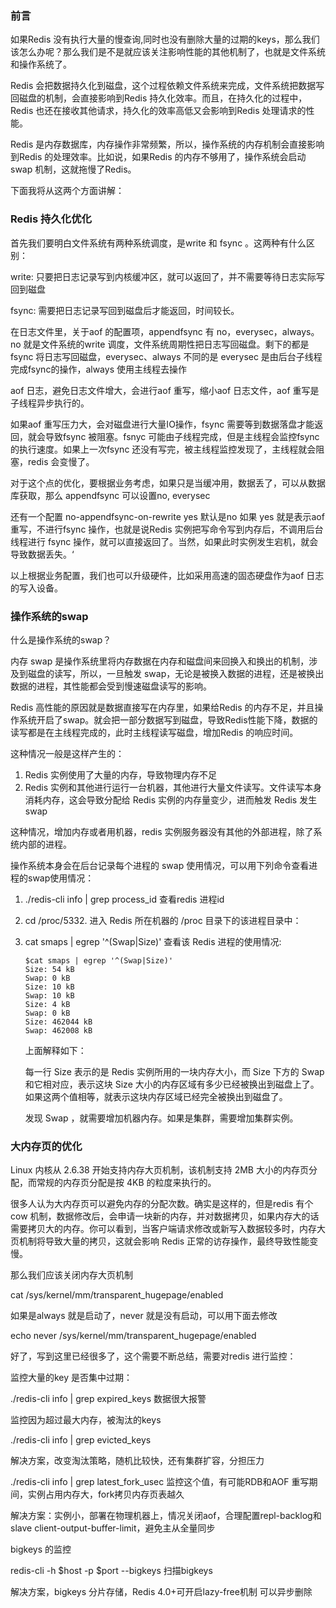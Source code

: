 ### 前言

如果Redis 没有执行大量的慢查询,同时也没有删除大量的过期的keys，那么我们该怎么办呢？那么我们是不是就应该关注影响性能的其他机制了，也就是文件系统和操作系统了。

Redis 会把数据持久化到磁盘，这个过程依赖文件系统来完成，文件系统把数据写回磁盘的机制，会直接影响到Redis 持久化效率。而且，在持久化的过程中，Redis 也还在接收其他请求，持久化的效率高低又会影响到Redis 处理请求的性能。

Redis 是内存数据库，内存操作非常频繁，所以，操作系统的内存机制会直接影响到Redis 的处理效率。比如说，如果Redis 的内存不够用了，操作系统会启动swap 机制，这就拖慢了Redis。

下面我将从这两个方面讲解：

### Redis 持久化优化

首先我们要明白文件系统有两种系统调度，是write 和 fsync 。这两种有什么区别：

write: 只要把日志记录写到内核缓冲区，就可以返回了，并不需要等待日志实际写回到磁盘

fsync: 需要把日志记录写回到磁盘后才能返回，时间较长。

在日志文件里，关于aof 的配置项，appendfsync 有 no，everysec，always。no 就是文件系统的write 调度，文件系统周期性把日志写回磁盘。剩下的都是fsync 将日志写回磁盘，everysec、always 不同的是  everysec 是由后台子线程完成fsync的操作，always 使用主线程去操作

aof 日志，避免日志文件增大，会进行aof 重写，缩小aof 日志文件，aof 重写是子线程异步执行的。

如果aof 重写压力大，会对磁盘进行大量IO操作，fsync 需要等到数据落盘才能返回，就会导致fsync 被阻塞。fsnyc 可能由子线程完成，但是主线程会监控fsync 的执行速度。如果上一次fsync 还没有写完，被主线程监控发现了，主线程就会阻塞，redis 会变慢了。

对于这个点的优化，要根据业务考虑，如果只是当缓冲用，数据丢了，可以从数据库获取，那么 appendfsync 可以设置no, everysec

还有一个配置  no-appendfsync-on-rewrite yes 默认是no 如果 yes 就是表示aof 重写，不进行fsync 操作，也就是说Redis 实例把写命令写到内存后，不调用后台线程进行 fsync 操作，就可以直接返回了。当然，如果此时实例发生宕机，就会导致数据丢失。‘

以上根据业务配置，我们也可以升级硬件，比如采用高速的固态硬盘作为aof 日志的写入设备。

### 操作系统的swap

什么是操作系统的swap？

内存 swap 是操作系统里将内存数据在内存和磁盘间来回换入和换出的机制，涉及到磁盘的读写，所以，一旦触发 swap，无论是被换入数据的进程，还是被换出数据的进程，其性能都会受到慢速磁盘读写的影响。

Redis 高性能的原因就是数据直接写在内存里，如果给Redis 的内存不足，并且操作系统开启了swap。就会把一部分数据写到磁盘，导致Redis性能下降，数据的读写都是在主线程完成的，此时主线程读写磁盘，增加Redis 的响应时间。

这种情况一般是这样产生的：

1. Redis 实例使用了大量的内存，导致物理内存不足
2. Redis 实例和其他进行运行一台机器，其他进行大量文件读写。文件读写本身消耗内存，这会导致分配给 Redis 实例的内存量变少，进而触发 Redis 发生 swap

这种情况，增加内存或者用机器，redis 实例服务器没有其他的外部进程，除了系统内部的进程。

操作系统本身会在后台记录每个进程的 swap 使用情况，可以用下列命令查看进程的swap使用情况：

1. ./redis-cli info | grep process_id 查看redis 进程id

2. cd /proc/5332. 进入 Redis 所在机器的 /proc 目录下的该进程目录中：

3. cat smaps | egrep '^(Swap|Size)' 查看该 Redis 进程的使用情况:

   ```shell
   $cat smaps | egrep '^(Swap|Size)'
   Size: 54 kB
   Swap: 0 kB
   Size: 10 kB
   Swap: 10 kB
   Size: 4 kB
   Swap: 0 kB
   Size: 462044 kB
   Swap: 462008 kB
   ```

   上面解释如下：

   每一行 Size 表示的是 Redis 实例所用的一块内存大小，而 Size 下方的 Swap 和它相对应，表示这块 Size 大小的内存区域有多少已经被换出到磁盘上了。如果这两个值相等，就表示这块内存区域已经完全被换出到磁盘了。

   发现 Swap ，就需要增加机器内存。如果是集群，需要增加集群实例。

### 大内存页的优化

Linux 内核从 2.6.38 开始支持内存大页机制，该机制支持 2MB 大小的内存页分配，而常规的内存页分配是按 4KB 的粒度来执行的。

很多人认为大内存页可以避免内存的分配次数。确实是这样的，但是redis 有个cow 机制，数据修改后，会申请一块新的内存，并对数据拷贝，如果内存大的话需要拷贝大的内存。你可以看到，当客户端请求修改或新写入数据较多时，内存大页机制将导致大量的拷贝，这就会影响 Redis 正常的访存操作，最终导致性能变慢。

那么我们应该关闭内存大页机制

cat /sys/kernel/mm/transparent_hugepage/enabled

如果是always 就是启动了，never 就是没有启动，可以用下面去修改

echo never /sys/kernel/mm/transparent_hugepage/enabled 

好了，写到这里已经很多了，这个需要不断总结，需要对redis 进行监控：

监控大量的key 是否集中过期：

./redis-cli info | grep expired_keys  数据很大报警

监控因为超过最大内存，被淘汰的keys

./redis-cli info | grep evicted_keys

解决方案，改变淘汰策略，随机比较快，还有集群扩容，分担压力

./redis-cli info | grep latest_fork_usec 监控这个值，有可能RDB和AOF 重写期间，实例占用内存大，fork拷贝内存页表越久

解决方案：实例小，部署在物理机器上，情况关闭aof，合理配置repl-backlog和slave client-output-buffer-limit，避免主从全量同步 

bigkeys 的监控

redis-cli -h $host -p $port --bigkeys 扫描bigkeys

解决方案，bigkeys 分片存储，Redis 4.0+可开启lazy-free机制 可以异步删除
